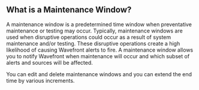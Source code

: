 ## What is a Maintenance Window?

A maintenance window is a predetermined time window when preventative maintenance or testing may occur. Typically,
maintenance windows are used when disruptive operations could occur as a result of system maintenance and/or testing.
These disruptive operations create a high likelihood of causing Wavefront alerts to fire. A maintenance window
allows you to notify Wavefront when maintenance will occur and which subset of alerts and sources will be affected.

You can edit and delete maintenance windows and you can extend the end time by various increments.
